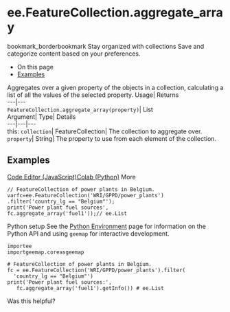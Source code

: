  
#  ee.FeatureCollection.aggregate_array 
bookmark_borderbookmark Stay organized with collections  Save and categorize content based on your preferences.
  * On this page
  * [Examples](https://developers.google.com/earth-engine/apidocs/ee-featurecollection-aggregate_array#examples)


Aggregates over a given property of the objects in a collection, calculating a list of all the values of the selected property. 
Usage| Returns  
---|---  
`FeatureCollection.aggregate_array(property)`| List  
Argument| Type| Details  
---|---|---  
this: `collection`| FeatureCollection| The collection to aggregate over.  
`property`| String| The property to use from each element of the collection.  
## Examples
[Code Editor (JavaScript)](https://developers.google.com/earth-engine/apidocs/ee-featurecollection-aggregate_array#code-editor-javascript-sample)[Colab (Python)](https://developers.google.com/earth-engine/apidocs/ee-featurecollection-aggregate_array#colab-python-sample) More
```
// FeatureCollection of power plants in Belgium.
varfc=ee.FeatureCollection('WRI/GPPD/power_plants')
.filter('country_lg == "Belgium"');
print('Power plant fuel sources',
fc.aggregate_array('fuel1'));// ee.List
```
Python setup
See the [ Python Environment](https://developers.google.com/earth-engine/guides/python_install) page for information on the Python API and using `geemap` for interactive development.
```
importee
importgeemap.coreasgeemap
```
```
# FeatureCollection of power plants in Belgium.
fc = ee.FeatureCollection('WRI/GPPD/power_plants').filter(
  'country_lg == "Belgium"')
print('Power plant fuel sources:',
   fc.aggregate_array('fuel1').getInfo()) # ee.List
```

Was this helpful?
